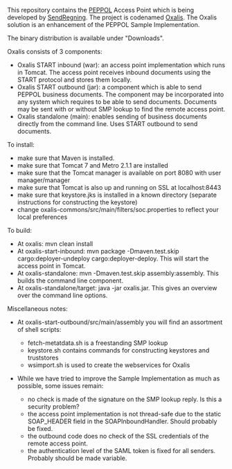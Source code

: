 This repository contains the [PEPPOL](http://www.peppol.eu) Access Point which is being developed by [SendRegning](http://www.sendregning.no). The project is codenamed [Oxalis](http://en.wikipedia.org/wiki/Common_wood_sorrel). The Oxalis solution is an enhancement of the PEPPOL Sample Implementation.

The binary distribution is available under "Downloads".

Oxalis consists of 3 components:

* Oxalis START inbound (war): an access point implementation which runs in Tomcat. The access point receives inbound documents using the START protocol and stores them locally.
* Oxalis START outbound (jar): a component which is able to send PEPPOL business documents. The component may be incorporated into any system which requires to be able to send documents. Documents may be sent with or without SMP lookup to find the remote access point.
* Oxalis standalone (main): enables sending of business documents directly from the command line. Uses START outbound to send documents.

To install:

* make sure that Maven is installed.
* make sure that Tomcat 7 and Metro 2.1.1 are installed
* make sure that the Tomcat manager is available on port 8080 with user manager/manager
* make sure that Tomcat is also up and running on SSL at localhost:8443
* make sure that keystore.jks is installed in a known directory (separate instructions for constructing the keystore)
* change oxalis-commons/src/main/filters/soc.properties to reflect your local preferences

To build:

* At oxalis: mvn clean install
* At oxalis-start-inbound: mvn package -Dmaven.test.skip cargo:deployer-undeploy cargo:deployer-deploy. This will start the access point in Tomcat.
* At oxalis-standalone: mvn -Dmaven.test.skip assembly:assembly. This builds the command line component.
* At oxalis-standalone/target: java -jar oxalis.jar. This gives an overview over the command line options.

Miscellaneous notes:

* At oxalis-start-outbound/src/main/assembly you will find an assortment of shell scripts:
	- fetch-metatdata.sh is a freestanding SMP lookup
	- keystore.sh contains commands for constructing keystores and truststores
	- wsimport.sh is used to create the webservices for Oxalis

* While we have tried to improve the Sample Implementation as much as possible, some issues remain:
	- no check is made of the signature on the SMP lookup reply. Is this a security problem?
	- the access point implementation is not thread-safe due to the static SOAP_HEADER field in the SOAPInboundHandler. Should probably be fixed.
	- the outbound code does no check of the SSL credentials of the remote access point.
	- the authentication level of the SAML token is fixed for all senders. Probably should be made variable.
